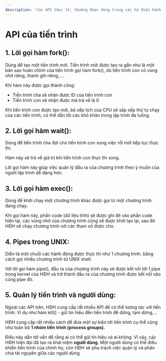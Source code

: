 ```yaml
---
description: 'Các API thực tế, thường được dùng trong các hệ điều hành UNIX'
---
```


# API của tiến trình

## 1. Lời gọi hàm fork\(\):

Dùng để tạo một tiến trình mới. Tiến trình mới được tạo ra gần như là một bản sao hoàn chỉnh của tiến trình gọi hàm fork\(\), dù tiến trình con có vùng nhớ riêng, thanh ghi riêng,....

Khi hàm này được gọi thành công:

* Tiến trình cha sẽ nhận được ID của tiến trình con
* Tiến trình con sẽ nhận được mã trả về là 0 

Khi tiến trình con được tạo mới, bộ xếp lịch của CPU sẽ sắp xếp thứ tự chạy của các tiến trình, có thể dẫn tới các khó khăn trong lập trình đa luồng.

## 2. Lời gọi hàm wait\(\):

 Dùng để tiến trình cha đợi cho tiến trình con xong việc rồi mới tiếp tục thực thi.

Hàm này sẽ trả về giá trị khi tiến trình con thực thi xong. 

Lời gọi hàm này giúp việc quản lý đầu ra của chương trình theo ý muốn của người lập trình dễ dàng hơn. 

## 3. Lời gọi hàm exec\(\):

Dùng để khởi chạy một chương trình khác được gọi từ một chương trình đang chạy.

Khi gọi hàm này, phần code \(dữ liệu tĩnh\) sẽ được ghi đè vào phần  code hiện tại, các vùng nhớ của chương trình cũng sẽ được khởi tạo lại, sau đó HĐH sẽ chạy chương trình với các tham số được cho.

## 4. Pipes trong UNIX:

Diễn tả một chuỗi các hành động được thực thi như 1 chương trình, bằng cách gọi nhiều chương trình từ UNIX shell. 

Với lời gọi hàm pipe\(\), đầu ra của chương trình này sẽ được kết nối tới 1 pipe trong kernel của HĐH và trở thành đầu ra của chương trình được kết nối vào cùng pipe đó. 

## 5. Quản lý tiến trình và người dùng:

Ngoài các API trên, HĐH cung cấp rất nhiều API để có thể tương tác với tiến trình. Ví dụ như hàm kill\(\) - gửi tín hiệu đến tiến trình để dừng, tạm dừng,...

HĐH cung cấp rất nhiều cách để đưa một sự kiện tới tiến trình cụ thể cũng như toàn bộ **1 nhóm tiến trình \(process groups\).**

Điều này dẫn tới vấn đề rằng ai có thể gửi tín hiệu và ai không. Vì vậy,  các HĐH hiện đại đã tạo ra khái niệm **người dùng**. Một người dùng có thể điều khiển tiến trình của chính họ, còn HĐH sẽ phụ trách việc quản lý và phân chia tài nguyên giữa các người dùng.



 

